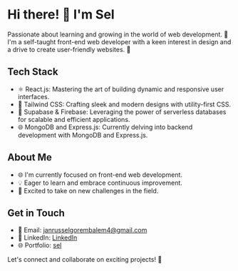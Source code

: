 # Hi there! 👋 I'm Sel

Passionate about learning and growing in the world of web development. 🌱 I'm a self-taught front-end web developer with a keen interest in design and a drive to create user-friendly websites. 🚀

## Tech Stack
- ⚛️ React.js: Mastering the art of building dynamic and responsive user interfaces.
- 🎨 Tailwind CSS: Crafting sleek and modern designs with utility-first CSS.
- 🚀 Supabase & Firebase: Leveraging the power of serverless databases for scalable and efficient applications.
- 🌐 MongoDB and Express.js: Currently delving into backend development with MongoDB and Express.js.

## About Me
- 🌐 I'm currently focused on front-end web development.
- 💡 Eager to learn and embrace continuous improvement.
- 🚀 Excited to take on new challenges in the field.

## Get in Touch
- 📧 Email: [janrusselgorembalem4@gmail.com](mailto:janrusselgorembalem4@gmail.com)
- 📰 LinkedIn: [LinkedIn](https://www.linkedin.com/in/jan-russel-gorembalem-196a17299/)
- 🌐 Portfolio: [sel](https://selelel.github.io/portfolio)

Let's connect and collaborate on exciting projects! 🤝
